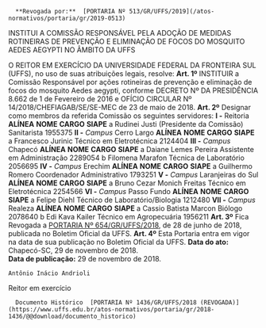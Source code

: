       **Revogada por:**  [PORTARIA Nº 513/GR/UFFS/2019](/atos-normativos/portaria/gr/2019-0513) 

   INSTITUI A COMISSÃO RESPONSÁVEL PELA ADOÇÃO DE MEDIDAS ROTINEIRAS DE PREVENÇÃO E ELIMINAÇÃO DE FOCOS DO MOSQUITO AEDES AEGYPTI NO ÂMBITO DA UFFS  

 O REITOR EM EXERCÍCIO DA UNIVERSIDADE FEDERAL DA FRONTEIRA SUL (UFFS), no uso de suas atribuições legais, resolve:   **Art. 1º**  INSTITUIR a Comissão Responsável por ações rotineiras de prevenção e eliminação de focos do mosquito Aedes aegypti, conforme DECRETO Nº DA PRESIDÊNCIA 8.662 de 1 de Fevereiro de 2016 e OFÍCIO CIRCULAR Nº 14/2018/CHEFIAGAB/SE/SE-MEC de 23 de maio de 2018.   **Art. 2º**  Designar como membros da referida Comissão os seguintes servidores: **I -**  Reitoria     **ALÍNEA**   **NOME**   **CARGO**   **SIAPE**     a   Rudinei Justi (Presidente da Comissão)   Sanitarista   1955375     **II -**  *Campus*  Cerro Largo     **ALÍNEA**   **NOME**   **CARGO**   **SIAPE**     a   Francesco Jurinic   Técnico em Eletrotécnica   2124404     **III -**  *Campus*  Chapecó     **ALÍNEA**   **NOME**   **CARGO**   **SIAPE**     a   Daiane Lemes Pereira   Assistente em Administração   2289054     b   Filomena Marafon   Técnica de Laboratório   2056695     **IV -**  *Campus*  Erechim     **ALÍNEA**   **NOME**   **CARGO**   **SIAPE**     a   Guilhermo Romero   Coordenador Administrativo   1793251     **V -**  *Campus*  Laranjeiras do Sul     **ALÍNEA**   **NOME**   **CARGO**   **SIAPE**     a   Bruno Cezar Monich Freitas   Técnico em Eletrotécnica   2254566     **VI -**  *Campus*  Passo Fundo     **ALÍNEA**   **NOME**   **CARGO**   **SIAPE**     a   Felipe Diehl   Técnico de Laboratório/Biologia   1212480     **VII -**  *Campus*  Realeza     **ALÍNEA**   **NOME**   **CARGO**   **SIAPE**     a   Cassio Batista Marcon   Biólogo   2078640     b   Edi Kava Kailer   Técnico em Agropecuária   1956211       **Art. 3º**  Fica Revogada a [PORTARIA Nº 654/GR/UFFS/2018](https://www.uffs.edu.br/atos-normativos/portaria/gr/2018-0654), de 28 de junho de 2018, publicada no Boletim Oficial da UFFS.   **Art. 4º**  Esta Portaria entra em vigor na data de sua publicação no Boletim Oficial da UFFS.      **Data do ato:** Chapecó-SC, 29 de novembro de 2018.   
 **Data de publicação:**  29 de novembro de 2018. 

    Antônio Inácio Andrioli   
 Reitor em exercício 

      Documento Histórico  [PORTARIA Nº 1436/GR/UFFS/2018 (REVOGADA)](https://www.uffs.edu.br/atos-normativos/portaria/gr/2018-1436/@@download/documento_historico)     
      